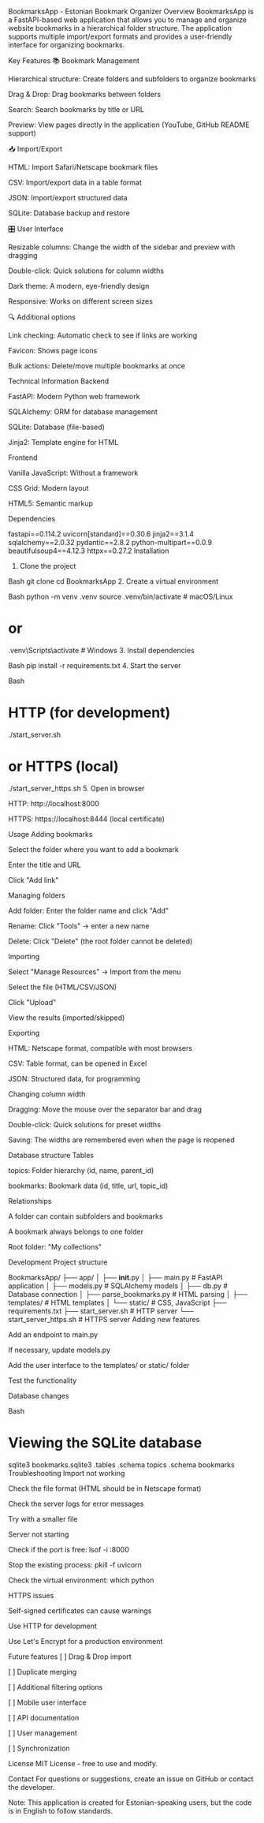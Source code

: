 
BookmarksApp - Estonian Bookmark Organizer
Overview
BookmarksApp is a FastAPI-based web application that allows you to manage and organize website bookmarks in a hierarchical folder structure. The application supports multiple import/export formats and provides a user-friendly interface for organizing bookmarks.

Key Features
📚 Bookmark Management

Hierarchical structure: Create folders and subfolders to organize bookmarks

Drag & Drop: Drag bookmarks between folders

Search: Search bookmarks by title or URL

Preview: View pages directly in the application (YouTube, GitHub README support)

📥 Import/Export

HTML: Import Safari/Netscape bookmark files

CSV: Import/export data in a table format

JSON: Import/export structured data

SQLite: Database backup and restore

🎛️ User Interface

Resizable columns: Change the width of the sidebar and preview with dragging

Double-click: Quick solutions for column widths

Dark theme: A modern, eye-friendly design

Responsive: Works on different screen sizes

🔍 Additional options

Link checking: Automatic check to see if links are working

Favicon: Shows page icons

Bulk actions: Delete/move multiple bookmarks at once

Technical Information
Backend

FastAPI: Modern Python web framework

SQLAlchemy: ORM for database management

SQLite: Database (file-based)

Jinja2: Template engine for HTML

Frontend

Vanilla JavaScript: Without a framework

CSS Grid: Modern layout

HTML5: Semantic markup

Dependencies

fastapi==0.114.2
uvicorn[standard]==0.30.6
jinja2==3.1.4
sqlalchemy==2.0.32
pydantic==2.8.2
python-multipart==0.0.9
beautifulsoup4==4.12.3
httpx==0.27.2
Installation
1. Clone the project

Bash
git clone <repository-url>
cd BookmarksApp
2. Create a virtual environment

Bash
python -m venv .venv
source .venv/bin/activate  # macOS/Linux
# or
.venv\Scripts\activate     # Windows
3. Install dependencies

Bash
pip install -r requirements.txt
4. Start the server

Bash
# HTTP (for development)
./start_server.sh

# or HTTPS (local)
./start_server_https.sh
5. Open in browser

HTTP: http://localhost:8000

HTTPS: https://localhost:8444 (local certificate)

Usage
Adding bookmarks

Select the folder where you want to add a bookmark

Enter the title and URL

Click "Add link"

Managing folders

Add folder: Enter the folder name and click "Add"

Rename: Click "Tools" → enter a new name

Delete: Click "Delete" (the root folder cannot be deleted)

Importing

Select "Manage Resources" → Import from the menu

Select the file (HTML/CSV/JSON)

Click "Upload"

View the results (imported/skipped)

Exporting

HTML: Netscape format, compatible with most browsers

CSV: Table format, can be opened in Excel

JSON: Structured data, for programming

Changing column width

Dragging: Move the mouse over the separator bar and drag

Double-click: Quick solutions for preset widths

Saving: The widths are remembered even when the page is reopened

Database structure
Tables

topics: Folder hierarchy (id, name, parent_id)

bookmarks: Bookmark data (id, title, url, topic_id)

Relationships

A folder can contain subfolders and bookmarks

A bookmark always belongs to one folder

Root folder: "My collections"

Development
Project structure

BookmarksApp/
├── app/
│   ├── __init__.py
│   ├── main.py          # FastAPI application
│   ├── models.py        # SQLAlchemy models
│   ├── db.py           # Database connection
│   ├── parse_bookmarks.py  # HTML parsing
│   ├── templates/       # HTML templates
│   └── static/         # CSS, JavaScript
├── requirements.txt
├── start_server.sh      # HTTP server
└── start_server_https.sh # HTTPS server
Adding new features

Add an endpoint to main.py

If necessary, update models.py

Add the user interface to the templates/ or static/ folder

Test the functionality

Database changes

Bash
# Viewing the SQLite database
sqlite3 bookmarks.sqlite3
.tables
.schema topics
.schema bookmarks
Troubleshooting
Import not working

Check the file format (HTML should be in Netscape format)

Check the server logs for error messages

Try with a smaller file

Server not starting

Check if the port is free: lsof -i :8000

Stop the existing process: pkill -f uvicorn

Check the virtual environment: which python

HTTPS issues

Self-signed certificates can cause warnings

Use HTTP for development

Use Let's Encrypt for a production environment

Future features
[ ] Drag & Drop import

[ ] Duplicate merging

[ ] Additional filtering options

[ ] Mobile user interface

[ ] API documentation

[ ] User management

[ ] Synchronization

License
MIT License - free to use and modify.

Contact
For questions or suggestions, create an issue on GitHub or contact the developer.

Note: This application is created for Estonian-speaking users, but the code is in English to follow standards.
